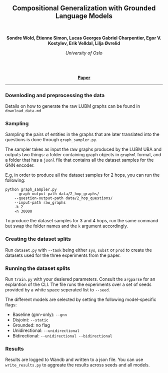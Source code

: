 <h2 align="center"><b>Compositional Generalization with Grounded Language Models</h2><br></b>

<p align="center">
  <b>Sondre Wold, Étienne Simon, Lucas Georges Gabriel Charpentier, Egor V. Kostylev, Erik Velldal, Lilja Øvrelid</b>
</p>

<p align="center">
  <i>
    University of Oslo<br>
  </i>
  <br>
</p>
<br>
<p align="center">
  <a href=""><b>Paper</b></a><br>
</p>

_______

### Downloding and preprocessing the data

Details on how to generate the raw LUBM graphs can be found in
`download_data.md`

### Sampling

Sampling the pairs of entities in the graphs that are later translated into
the questions is done through `graph_sampler.py`.

The sampler takes as input the raw graphs produced by the LUBM UBA and
outputs two things: a folder containing graph objects in `graphml` format,
and a folder that has a `jsonl` file that contains all the dataset samples
for the GNN encoder. 

E.g, in order to produce all the dataset samples for 2 hops, you can run the
following:

```
python graph_sampler.py
    --graph-output-path data/2_hop_graphs/
    --question-output-path data/2_hop_questions/
    --input-path raw_graphs
    -k 2
    -n 30000
```

To produce the dataset samples for 3 and 4 hops, run the same command but
swap the folder names and the `k` argument accordingly.

### Creating the dataset splits
Run `dataset.py` with `--task` being either `sys`, `subst` or `prod` to
create the datasets used for the three experiments from the paper.

### Running the dataset splits
Run `train.py` with your desiered parameters. Consult the `argparse` for an
explantion of the CLI. The file runs the experiments over a set of seeds
provided by a white space seperated list to `--seed`.  

The different models are selected by setting the following model-specific
flags:
- Baseline (gnn-only): `--gnn`
- Disjoint: `--static`
- Grounded: no flag
- Unidirectional: `--unidirectional`
- Bidirectional: `--unidirectional --bidirectional`

### Results
Results are logged to Wandb and written to a json file. 
You can use ```write_results.py``` to aggreate the results across seeds and
all models. 
